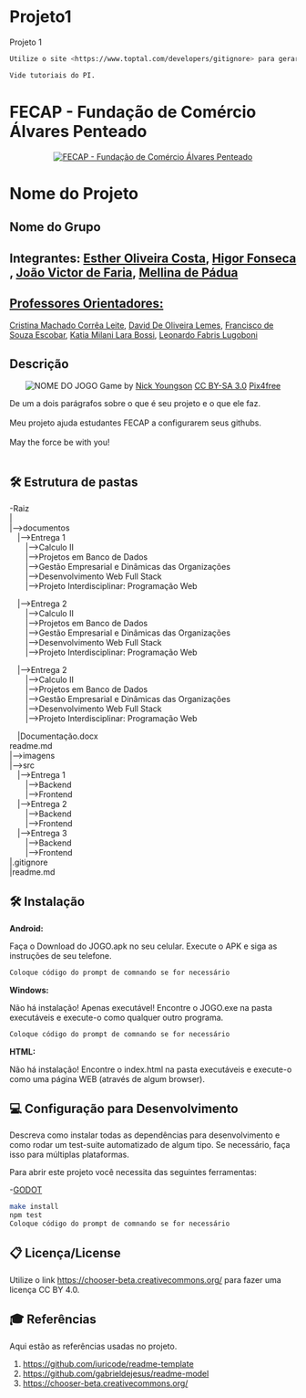 # Projeto1
Projeto 1
```sh
Utilize o site <https://www.toptal.com/developers/gitignore> para gerar seu arquivo gitignore e apague este campo.

Vide tutoriais do PI.
```

# FECAP - Fundação de Comércio Álvares Penteado

<p align="center">
<a href= "https://www.fecap.br/"><img src="https://encrypted-tbn0.gstatic.com/images?q=tbn:ANd9GcRhZPrRa89Kma0ZZogxm0pi-tCn_TLKeHGVxywp-LXAFGR3B1DPouAJYHgKZGV0XTEf4AE&usqp=CAU" alt="FECAP - Fundação de Comércio Álvares Penteado" border="0"></a>
</p>

# Nome do Projeto

## Nome do Grupo

## Integrantes: <a href=https://www.linkedin.com/in/estherolvr/>Esther Oliveira Costa</a>, <a href=https://www.linkedin.com/in/higor-fonseca-santos/>Higor Fonseca </a>, <a href=https://www.linkedin.com/in/joaovictordefaria/>João Victor de Faria</a>, <a href="https://www.linkedin.com/in/mellina-de-p%C3%A1dua-618081227/">Mellina de Pádua
 

## Professores Orientadores:
<a href="https://www.linkedin.com/in/cristina-machado-corr%C3%AAa-leite-630309160/">Cristina Machado Corrêa Leite</a>, <a href="https://www.linkedin.com/in/dolemes/">David De Oliveira Lemes</a>, <a href="https://www.linkedin.com/in/francisco-escobar/">Francisco de Souza Escobar</a>, <a href="https://www.linkedin.com/in/katia-bossi/">Katia Milani Lara Bossi</a>, <a href="https://www.linkedin.com/in/leonardo-fabris-lugoboni-a3369416/">Leonardo Fabris Lugoboni</a>

## Descrição

<p align="center">
<img src="https://pix4free.org/assets/library/2021-01-20/originals/game.jpg" alt="NOME DO JOGO" border="0">
  Game by <a href="http://www.nyphotographic.com/">Nick Youngson</a> <a rel="license" href="https://creativecommons.org/licenses/by-sa/3.0/">CC BY-SA 3.0</a> <a href="http://pix4free.org/">Pix4free</a>
</p>


De um a dois parágrafos sobre o que é seu projeto e o que ele faz.
<br><br>
Meu projeto ajuda estudantes FECAP a configurarem seus githubs.
<br><br>
May the force be with you!
<br><br>

## 🛠 Estrutura de pastas

-Raiz<br>
|<br>
|-->documentos<br>
  &emsp;|-->Entrega 1<br>
    &emsp;&emsp;|-->Calculo II <br>
    &emsp;&emsp;|-->Projetos em Banco de Dados<br>
    &emsp;&emsp;|-->Gestão Empresarial e Dinâmicas das Organizações<br>
    &emsp;&emsp;|-->Desenvolvimento Web Full Stack<br>
    &emsp;&emsp;|-->Projeto Interdisciplinar: Programação Web<br>

   &emsp;|-->Entrega 2<br>
    &emsp;&emsp;|-->Calculo II <br>
    &emsp;&emsp;|-->Projetos em Banco de Dados<br>
    &emsp;&emsp;|-->Gestão Empresarial e Dinâmicas das Organizações<br>
    &emsp;&emsp;|-->Desenvolvimento Web Full Stack<br>
    &emsp;&emsp;|-->Projeto Interdisciplinar: Programação Web<br>

   
   &emsp;|-->Entrega 2<br>
    &emsp;&emsp;|-->Calculo II <br>
    &emsp;&emsp;|-->Projetos em Banco de Dados<br>
    &emsp;&emsp;|-->Gestão Empresarial e Dinâmicas das Organizações<br>
    &emsp;&emsp;|-->Desenvolvimento Web Full Stack<br>
    &emsp;&emsp;|-->Projeto Interdisciplinar: Programação Web<br>
 
  &emsp;|Documentação.docx<br>
  readme.md<br>
|-->imagens<br>
|-->src<br>
  &emsp;|-->Entrega 1<br>
    &emsp;&emsp;|-->Backend<br>
    &emsp;&emsp;|-->Frontend<br>
  &emsp;|-->Entrega 2<br>
    &emsp;&emsp;|-->Backend<br>
    &emsp;&emsp;|-->Frontend<br>
  &emsp;|-->Entrega 3<br>
    &emsp;&emsp;|-->Backend<br>
    &emsp;&emsp;|-->Frontend<br>
|.gitignore<br>
|readme.md<br>

## 🛠 Instalação

<b>Android:</b>

Faça o Download do JOGO.apk no seu celular.
Execute o APK e siga as instruções de seu telefone.

```sh
Coloque código do prompt de comnando se for necessário
```

<b>Windows:</b>

Não há instalação! Apenas executável!
Encontre o JOGO.exe na pasta executáveis e execute-o como qualquer outro programa.

```sh
Coloque código do prompt de comnando se for necessário
```

<b>HTML:</b>

Não há instalação!
Encontre o index.html na pasta executáveis e execute-o como uma página WEB (através de algum browser).

## 💻 Configuração para Desenvolvimento

Descreva como instalar todas as dependências para desenvolvimento e como rodar um test-suite automatizado de algum tipo. Se necessário, faça isso para múltiplas plataformas.

Para abrir este projeto você necessita das seguintes ferramentas:

-<a href="https://godotengine.org/download">GODOT</a>

```sh
make install
npm test
Coloque código do prompt de comnando se for necessário
```

## 📋 Licença/License
Utilize o link <https://chooser-beta.creativecommons.org/> para fazer uma licença CC BY 4.0.

## 🎓 Referências

Aqui estão as referências usadas no projeto.

1. <https://github.com/iuricode/readme-template>
2. <https://github.com/gabrieldejesus/readme-model>
3. <https://chooser-beta.creativecommons.org/>

